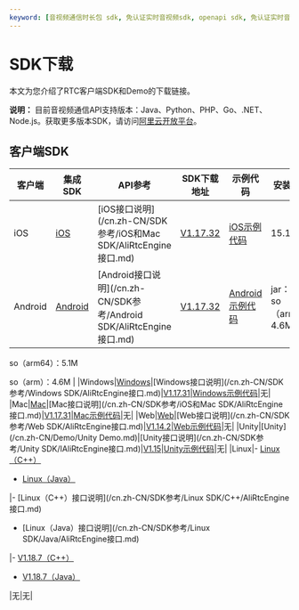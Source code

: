 ```yaml
---
keyword: [音视频通信时长包 sdk, 免认证实时音视频sdk, openapi sdk, 免认证实时音视频sdk]
---
```


# SDK下载

本文为您介绍了RTC客户端SDK和Demo的下载链接。

**说明：** 目前音视频通信API支持版本：Java、Python、PHP、Go、.NET、Node.js。获取更多版本SDK，请访问[阿里云开放平台](https://open.aliyun.com/sdk?product=rtc)。

## 客户端SDK

|客户端|集成SDK|API参考|SDK下载地址|示例代码|安装包增量|
|---|-----|-----|-------|----|-----|
|iOS|[iOS](/cn.zh-CN/快速入门/集成客户端SDK/iOS.md)|[iOS接口说明](/cn.zh-CN/SDK参考/iOS和Mac SDK/AliRtcEngine接口.md)|[V1.17.32](https://alivc-demo-cms.alicdn.com/versionProduct/sourceCode/rtc/1.17.32/AliRTCSdk_1.17.32_iOS.zip)|[iOS示例代码](https://github.com/aliyunvideo/AliRtcAppSample_iOS)|15.1M|
|Android|[Android](/cn.zh-CN/快速入门/集成客户端SDK/Android.md)|[Android接口说明](/cn.zh-CN/SDK参考/Android SDK/AliRtcEngine接口.md)|[V1.17.32](https://alivc-demo-cms.alicdn.com/versionProduct/sourceCode/rtc/1.17.32/AliRTCSdk_1.17.32_android.zip)|[Android示例代码](https://github.com/aliyunvideo/AliRtcAppSample_Android)|jar：782k so（armv7）：4.6M

so（arm64）：5.1M

so（arm）：4.6M |
|Windows|[Windows](/cn.zh-CN/快速入门/集成客户端SDK/Windows.md)|[Windows接口说明](/cn.zh-CN/SDK参考/Windows SDK/AliRtcEngine接口.md)|[V1.17.31](https://alivc-demo-cms.alicdn.com/versionProduct/sourceCode/rtc/1.17.31/AliRTCSdk_1.17.31_Windows.zip)|[Windows示例代码](https://github.com/aliyunvideo/AliRtcAppSample_Windows/tree/master/MFC%20Demo)|无|
|Mac|[Mac](/cn.zh-CN/快速入门/集成客户端SDK/Mac.md)|[Mac接口说明](/cn.zh-CN/SDK参考/iOS和Mac SDK/AliRtcEngine接口.md)|[V1.17.31](https://alivc-demo-cms.alicdn.com/versionProduct/sourceCode/rtc/1.17.31/AliRTCSdk_1.17.31_Mac.zip)|[Mac示例代码](https://github.com/aliyunvideo/AliRtcAppSample_Mac)|无|
|Web|[Web](/cn.zh-CN/快速入门/集成客户端SDK/Web.md)|[Web接口说明](/cn.zh-CN/SDK参考/Web SDK/AliRtcEngine接口.md)|[V1.14.2](https://alivc-demo-cms.alicdn.com/versionProduct/sourceCode/rtc/web/aliyun-webrtc-sdk-1.14.2.zip)|[Web示例代码](http://docs-aliyun.cn-hangzhou.oss.aliyun-inc.com/assets/attach/137410/cn_zh/1590117815969/AliRTC-WebSample%20%281%29.zip)|无|
|Unity|[Unity](/cn.zh-CN/Demo/Unity Demo.md)|[Unity接口说明](/cn.zh-CN/SDK参考/Unity SDK/IAliRtcEngine接口.md)|[V1.15](http://docs-aliyun.cn-hangzhou.oss.aliyun-inc.com/assets/attach/137418/cn_zh/1589335526814/alirtc_unity_sdk_1.15.0_release.zip)|[Unity示例代码](https://github.com/aliyunvideo/AliRtcAppSample_Unity)|无|
|Linux|-   [Linux（C++）](/cn.zh-CN/快速入门/集成客户端SDK/Linux/C++.md)
-   [Linux（Java）](/cn.zh-CN/快速入门/集成客户端SDK/Linux/Java.md)

|-   [Linux（C++）接口说明](/cn.zh-CN/SDK参考/Linux SDK/C++/AliRtcEngine接口.md)
-   [Linux（Java）接口说明](/cn.zh-CN/SDK参考/Linux SDK/Java/AliRtcEngine接口.md)

|-   [V1.18.7（C++）](https://alivc-demo-cms.alicdn.com/versionProduct/sourceCode/rtc/linux/Release_1.18.7.linux.2101152_cpp.zip)
-   [V1.18.7（Java）](https://alivc-demo-cms.alicdn.com/versionProduct/sourceCode/rtc/linux/Release_1.18.7.linux.2101152_java.zip)

|无|无|

